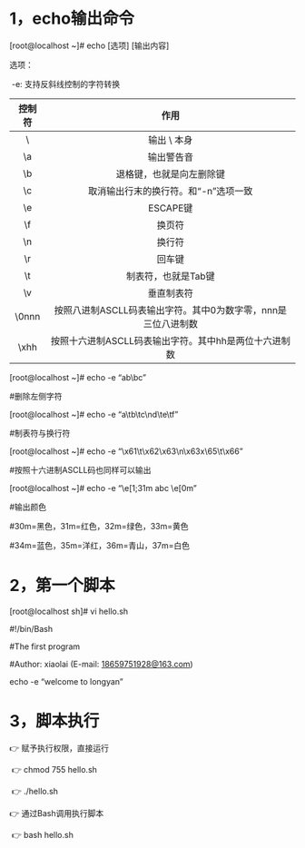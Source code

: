 # 1，echo输出命令

[root@localhost ~]# echo [选项] [输出内容]

选项：

​      -e:      支持反斜线控制的字符转换

| 控制符 |                             作用                             |
| :----: | :----------------------------------------------------------: |
|   \\   |                         输出 \ 本身                          |
|   \a   |                          输出警告音                          |
|   \b   |                   退格键，也就是向左删除键                   |
|   \c   |             取消输出行末的换行符。和“-n”选项一致             |
|   \e   |                           ESCAPE键                           |
|   \f   |                            换页符                            |
|   \n   |                            换行符                            |
|   \r   |                            回车键                            |
|   \t   |                     制表符，也就是Tab键                      |
|   \v   |                          垂直制表符                          |
| \0nnn  | 按照八进制ASCLL码表输出字符。其中0为数字零，nnn是三位八进制数 |
|  \xhh  |    按照十六进制ASCLL码表输出字符。其中hh是两位十六进制数     |

[root@localhost ~]# echo -e “ab\bc”

#删除左侧字符

[root@localhost ~]# echo -e “a\tb\tc\nd\te\tf”

#制表符与换行符

[root@localhost ~]# echo -e “\x61\t\x62\x63\n\x63x\65\t\x66”

#按照十六进制ASCLL码也同样可以输出

[root@localhost ~]# echo -e “\e[1;31m abc \e[0m”

#输出颜色

#30m=黑色，31m=红色，32m=绿色，33m=黄色

#34m=蓝色，35m=洋红，36m=青山，37m=白色

# 2，第一个脚本

[root@localhost sh]# vi hello.sh

#!/bin/Bash

#The first program

#Author: xiaolai (E-mail: 18659751928@163.com)

echo -e “welcome to longyan”

# 3，脚本执行

:point_right: 赋予执行权限，直接运行

​       :point_right: chmod 755 hello.sh

​       :point_right: ./hello.sh

:point_right: 通过Bash调用执行脚本

​       :point_right: bash hello.sh

